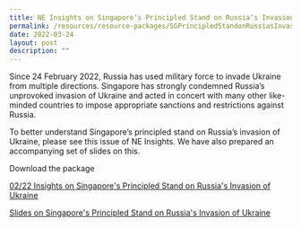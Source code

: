 ```yaml
---
title: NE Insights on Singapore’s Principled Stand on Russia’s Invasion of Ukraine
permalink: /resources/resource-packages/SGPrincipledStandonRussiasInvasionofUkraine
date: 2022-03-24
layout: post
description: ""
---
```


Since 24 February 2022, Russia has used military force to invade Ukraine from multiple directions. Singapore has strongly condemned
Russia’s unprovoked invasion of Ukraine and acted in concert with many other like-minded countries to impose appropriate sanctions and 
restrictions against Russia.

To better understand Singapore’s principled stand on Russia’s invasion of Ukraine, please see this issue of NE Insights. We have also prepared an accompanying set of slides on this. 

Download the package 

[02/22 Insights on Singapore's Principled Stand on Russia's Invasion of Ukraine](/files/packages/2022/Russia’s%20Invasion%20of%20Ukraine/Folio%201%20-%20Insights%202-22_Singapore's%20Principled%20Stand%20On%20Russia's%20Invasion%20of%20Ukraine.pdf)

[Slides on Singapore's Principled Stand on Russia's Invasion of Ukraine](/files/packages/2022/Folio%202%20-%20Accompanying%20deck%20on%20Singapore's%20Principled%20Stand%20on%20Russia's%20Invasion%20of%20Ukraine.pdf)